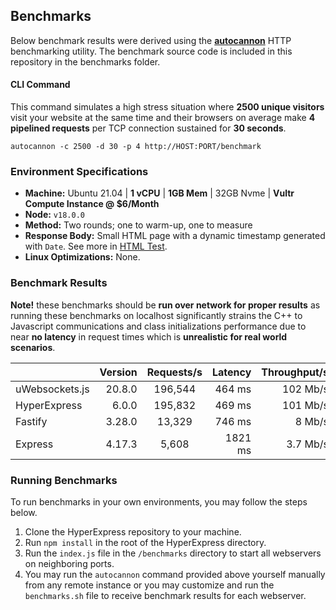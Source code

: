 ## Benchmarks
Below benchmark results were derived using the **[autocannon](https://www.npmjs.com/package/autocannon)** HTTP benchmarking utility. The benchmark source code is included in this repository in the benchmarks folder.

#### CLI Command
This command simulates a high stress situation where **2500 unique visitors** visit your website at the same time and their browsers on average make **4 pipelined requests** per TCP connection sustained for **30 seconds**.
```
autocannon -c 2500 -d 30 -p 4 http://HOST:PORT/benchmark
```

### Environment Specifications
* __Machine:__ Ubuntu 21.04 | **1 vCPU** | **1GB Mem** | 32GB Nvme | **Vultr Compute Instance @ $6/Month**
* __Node:__ `v18.0.0`
* __Method:__ Two rounds; one to warm-up, one to measure
* __Response Body:__ Small HTML page with a dynamic timestamp generated with `Date`. See more in [HTML Test](../benchmarks/scenarios/simple_html_page.js).
* __Linux Optimizations:__ None.

### Benchmark Results
**Note!** these benchmarks should be **run over network for proper results** as running these benchmarks on localhost significantly strains the C++ to Javascript communications and class initializations performance due to near **no latency** in request times which is **unrealistic for real world scenarios**.

|                          | Version | Requests/s | Latency | Throughput/s |
| :--                      | --:     | :-:        | --:     | --:          |
| uWebsockets.js           | 20.8.0  | 196,544    | 464 ms  | 102 Mb/s     |
| HyperExpress             | 6.0.0   | 195,832    | 469 ms  | 101 Mb/s     |
| Fastify                  | 3.28.0  | 13,329     | 746 ms  | 8 Mb/s      |
| Express                  | 4.17.3  | 5,608      | 1821 ms | 3.7 Mb/s     |

### Running Benchmarks
To run benchmarks in your own environments, you may follow the steps below.
1. Clone the HyperExpress repository to your machine.
2. Run `npm install` in the root of the HyperExpress directory.
3. Run the `index.js` file in the `/benchmarks` directory to start all webservers on neighboring ports.
4. You may run the `autocannon` command provided above yourself manually from any remote instance or you may customize and run the `benchmarks.sh` file to receive benchmark results for each webserver.
